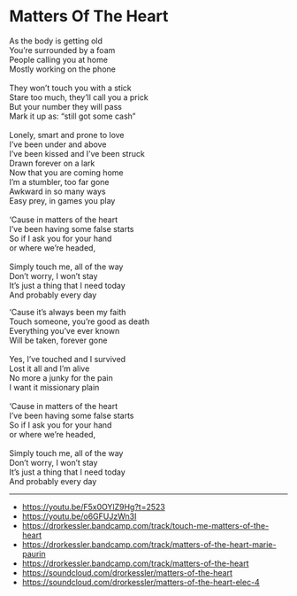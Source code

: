 # Matters Of The Heart

As the body is getting old\
You’re surrounded by a foam\
People calling you at home\
Mostly working on the phone\
\
They won’t touch you with a stick\
Stare too much, they’ll call you a prick\
But your number they will pass\
Mark it up as: “still got some cash”\
\
Lonely, smart and prone to love\
I’ve been under and above\
I’ve been kissed and I’ve been struck\
Drawn forever on a lark\
Now that you are coming home\
I’m a stumbler, too far gone\
Awkward in so many ways\
Easy prey, in games you play\
\
‘Cause in matters of the heart\
I’ve been having some false starts\
So if I ask you for your hand\
or where we’re headed,\
\
Simply touch me, all of the way\
Don’t worry, I won’t stay\
It’s just a thing that I need today\
And probably every day 

‘Cause it’s always been my faith\
Touch someone, you’re good as death\
Everything you’ve ever known\
Will be taken, forever gone\
\
Yes, I’ve touched and I survived\
Lost it all and I’m alive\
No more a junky for the pain\
I want it missionary plain\
\
‘Cause in matters of the heart\
I’ve been having some false starts\
So if I ask you for your hand\
or where we’re headed,\
\
Simply touch me, all of the way\
Don’t worry, I won’t stay\
It’s just a thing that I need today\
And probably every day

---
- https://youtu.be/F5x0OYlZ9Hg?t=2523
- https://youtu.be/o6GFUJzWn3I
- https://drorkessler.bandcamp.com/track/touch-me-matters-of-the-heart
- https://drorkessler.bandcamp.com/track/matters-of-the-heart-marie-paurin
- https://drorkessler.bandcamp.com/track/matters-of-the-heart
- https://soundcloud.com/drorkessler/matters-of-the-heart
- https://soundcloud.com/drorkessler/matters-of-the-heart-elec-4
